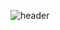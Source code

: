 ![header](https://capsule-render.vercel.app/api?type=waving&color=b8cdff&fontColor=ffffff&height=220&section=header&text=Junyoung%20:-\)&desc=👩🏻‍💻%20iOS%20Developer&fontSize=48&fontAlignY=35&descAlignY=55&animation=fadeIn)


<!--
![Top Langs](https://github-readme-stats.vercel.app/api/top-langs/?username=junyoung92&layout=compact)
-->


<!--
**junyoung92/junyoung92** is a ✨ _special_ ✨ repository because its `README.md` (this file) appears on your GitHub profile.

Here are some ideas to get you started:

- 🔭 I’m currently working on ...
- 🌱 I’m currently learning ...
- 👯 I’m looking to collaborate on ...
- 🤔 I’m looking for help with ...
- 💬 Ask me about ...
- 📫 How to reach me: ...
- 😄 Pronouns: ...
- ⚡ Fun fact: ...
-->
